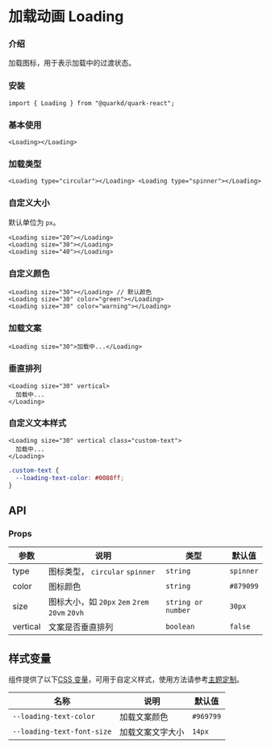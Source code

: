 # 加载动画 Loading

### 介绍

加载图标，用于表示加载中的过渡状态。

### 安装

```tsx
import { Loading } from "@quarkd/quark-react";
```

### 基本使用

```tsx
<Loading></Loading>
```

### 加载类型

```tsx
<Loading type="circular"></Loading> <Loading type="spinner"></Loading>
```

### 自定义大小

默认单位为 `px`。

```tsx
<Loading size="20"></Loading>
<Loading size="30"></Loading>
<Loading size="40"></Loading>
```

### 自定义颜色

```tsx
<Loading size="30"></Loading> // 默认颜色
<Loading size="30" color="green"></Loading>
<Loading size="30" color="warning"></Loading>
```

### 加载文案

```tsx
<Loading size="30">加载中...</Loading>
```

### 垂直排列

```tsx
<Loading size="30" vertical>
  加载中...
</Loading>
```

### 自定义文本样式

```tsx
<Loading size="30" vertical class="custom-text">
  加载中...
</Loading>
```

```css
.custom-text {
  --loading-text-color: #0088ff;
}
```

## API

### Props

| 参数     | 说明                                           | 类型               | 默认值    |
| -------- | ---------------------------------------------- | ------------------ | --------- |
| type     | 图标类型， `circular` `spinner`                | `string`           | `spinner` |
| color    | 图标颜色                                       | `string`           | `#879099` |
| size     | 图标大小，如 `20px` `2em` `2rem` `20vm` `20vh` | `string or number` | `30px`    |
| vertical | 文案是否垂直排列                               | `boolean`          | `false`   |

## 样式变量

组件提供了以下[CSS 变量](https://developer.mozilla.org/zh-CN/docs/Web/CSS/Using_CSS_custom_properties)，可用于自定义样式，使用方法请参考[主题定制](#/zh-CN/guide/theme)。

| 名称                       | 说明             | 默认值    |
| -------------------------- | ---------------- | --------- |
| `--loading-text-color`     | 加载文案颜色     | `#969799` |
| `--loading-text-font-size` | 加载文案文字大小 | `14px`    |
